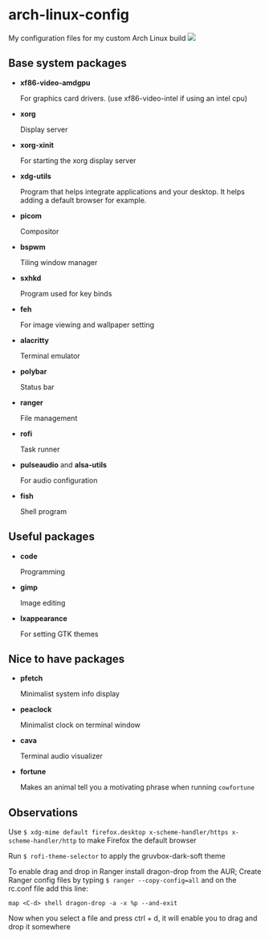 # arch-linux-config
My configuration files for my custom Arch Linux build
![](https://cdn.discordapp.com/attachments/326901357300678657/1018289234618093668/Screenshot_archlinux_2022-09-10_193619.png)

## Base system packages
- **xf86-video-amdgpu** 

    For graphics card drivers. (use xf86-video-intel if using an intel cpu)
- **xorg**

    Display server
- **xorg-xinit**

    For starting the xorg display server
- **xdg-utils**

    Program that helps integrate applications and your desktop. It helps adding a default browser for example. 
- **picom**

    Compositor
- **bspwm**

    Tiling window manager
- **sxhkd**

    Program used for key binds
- **feh**

    For image viewing and wallpaper setting
- **alacritty**

    Terminal emulator
- **polybar**

    Status bar
- **ranger**

    File management
- **rofi**

    Task runner
- **pulseaudio** and **alsa-utils**

    For audio configuration
- **fish**

    Shell program




## Useful packages
- **code**

    Programming
- **gimp**

    Image editing
- **lxappearance**

    For setting GTK themes


## Nice to have packages
- **pfetch**

    Minimalist system info display
- **peaclock**

    Minimalist clock on terminal window
- **cava**

    Terminal audio visualizer
- **fortune**

    Makes an animal tell you a motivating phrase when running `cowfortune`


## Observations
Use `$ xdg-mime default firefox.desktop x-scheme-handler/https x-scheme-handler/http` to make Firefox the default browser

Run `$ rofi-theme-selector` to apply the gruvbox-dark-soft theme

To enable drag and drop in Ranger install dragon-drop from the AUR; Create Ranger config files by typing `$ ranger --copy-config=all` and on the rc.conf file add this line:

	map <C-d> shell dragon-drop -a -x %p --and-exit
Now when you select a file and press ctrl + d, it will enable you to drag and drop it somewhere
